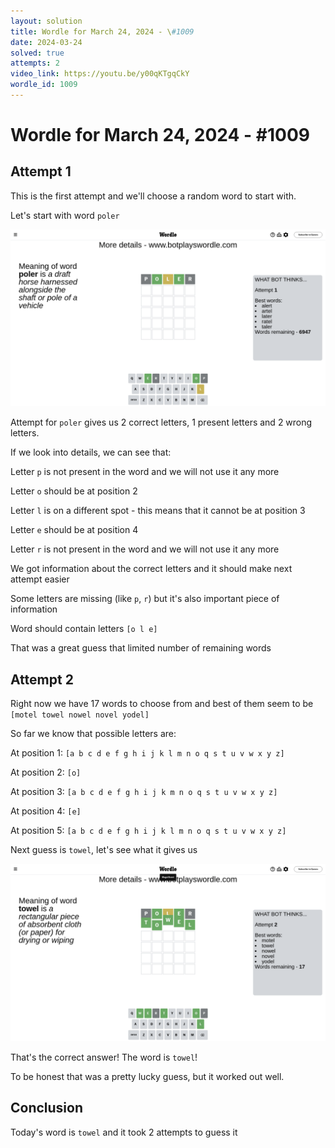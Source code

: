 ```yaml
---
layout: solution
title: Wordle for March 24, 2024 - \#1009
date: 2024-03-24
solved: true
attempts: 2
video_link: https://youtu.be/y00qKTgqCkY
wordle_id: 1009
---
```


# Wordle for March 24, 2024 - \#1009

## Attempt 1

This is the first attempt and we'll choose a random word to start with.

Let's start with word `poler`

![Attempt 1](2024-03-24/attempt-1.png)

Attempt for `poler` gives us 2 correct letters, 1 present letters and 2 wrong letters.

If we look into details, we can see that:

Letter `p` is not present in the word and we will not use it any more

Letter `o` should be at position 2

Letter `l` is on a different spot - this means that it cannot be at position 3

Letter `e` should be at position 4

Letter `r` is not present in the word and we will not use it any more

We got information about the correct letters and it should make next attempt easier

Some letters are missing (like `p`, `r`) but it's also important piece of information

Word should contain letters `[o l e]`

That was a great guess that limited number of remaining words



## Attempt 2

Right now we have 17 words to choose from and best of them seem to be `[motel towel nowel novel yodel]`

So far we know that possible letters are:

At position 1: `[a b c d e f g h i j k l m n o q s t u v w x y z]`

At position 2: `[o]`

At position 3: `[a b c d e f g h i j k m n o q s t u v w x y z]`

At position 4: `[e]`

At position 5: `[a b c d e f g h i j k l m n o q s t u v w x y z]`

Next guess is `towel`, let's see what it gives us

![Attempt 2](2024-03-24/attempt-2.png)

That's the correct answer! The word is `towel`!

To be honest that was a pretty lucky guess, but it worked out well.

## Conclusion

Today's word is `towel` and it took 2 attempts to guess it

